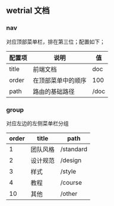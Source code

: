 ## wetrial 文档

### nav

对应顶部菜单栏，排在第三位；配置如下；

| 配置项 | 说明               | 值   |
| ------ | ------------------ | ---- |
| title  | 前端文档           | doc  |
| order  | 在顶部菜单中的顺序 | 100  |
| path   | 路由的基础路径     | /doc |

### group

对应左边的左侧菜单栏分组

| order | title    | path      |
| ----- | -------- | --------- |
| 1     | 团队风格 | /standard |
| 2     | 设计规范 | /design   |
| 3     | 样式     | /style    |
| 4     | 教程     | /course   |
| 10    | 其他     | /other    |
